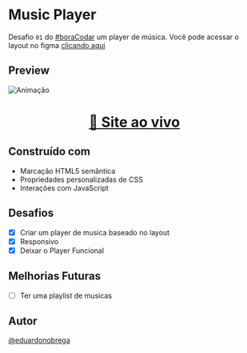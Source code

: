
# Music Player

Desafio `01` do [#boraCodar](https://boracodar.dev/) um player de música.
Você pode acessar o layout no figma [clicando aqui](https://www.figma.com/community/file/1195050524500542670)

## Preview

![Animação](https://user-images.githubusercontent.com/87456011/214332435-78074bc2-dc9c-4b45-a7d3-f9601deb3945.gif)


<div align="center">

  <h1><a href="https://eduardonobrega.github.io/bora-codar/music-player/">👾 Site ao vivo</a></h1> 

</div>

## Construído com
- Marcação HTML5 semântica
- Propriedades personalizadas de CSS
- Interações com JavaScript

## Desafios 
- [x]  Criar um player de musica baseado no layout
- [x]  Responsivo
- [x]  Deixar o Player Funcional

## Melhorias Futuras
- [ ]  Ter uma playlist de musicas 

## Autor

[@eduardonobrega](https://www.linkedin.com/in/eduardo-nunes-nobrega/)
